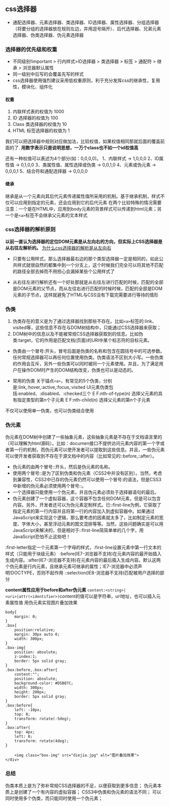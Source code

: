 ## css选择器
* 通配选择器、元素选择器、类选择器、ID选择器、属性选择器、分组选择器（将要分组的选择器放在规则左边，并用逗号隔开）、后代选择器、兄弟元素选择器、伪类选择器、伪元素选择器

### 选择器的优先级和权重

* 不同级别!important > 行内样式>ID选择器 > 类选择器 > 标签 > 通配符 > 继承 > 浏览器默认属性
* 同一级别中后写的会覆盖先写的样式
* css选择器使用强烈建议采用低权重原则，利于充分发挥css的继承性，复用性，模块化、组件化

#### 权重
1. 内联样式表的权值为 1000
2. ID 选择器的权值为 100
3. Class 类选择器的权值为 10
4. HTML 标签选择器的权值为 1

我们可以把选择器中规则对应做加法，比较权值，如果权值相同那就后面的覆盖前面的了.
**用数字表示只是说明思想，一万个class也不如一个id权值高**

还有一种权值可以表述为4个部分(如：0,0,0,0)。
1、内联样式 -> 1,0,0,0
2、ID属性值 -> 0,1,0,0
3、类属性值、属性选择或伪类 -> 0,0,1,0
4、元素或伪元素 -> 0,0,0,1
5、结合符和通配选择器 -> 0,0,0,0
#### 继承
继承是从一个元素向其后代元素传递属性值所采用的机制。基于继承机制，样式不仅可以应用到指定的元素，还会应用到它的后代元素
在两个比较特殊的情况需要注意：一个是在HTML中，应用到body元素的背景样式可以传递到html元素；另一个是`<a>`标签不会继承父元素的文本样式

### css选择器的解析原则
**以前一直认为选择器的定位DOM元素是从左向右的方向，但实际上CSS选择器是从右往左解析的。**
[为什么css选择器的解析是从左向右](http://blog.csdn.net/jinboker/article/details/52126021)
* 只要有公用样式，那么选择器最右边的那个类型选择器一定是相同的，如此公共样式就很自然的都集中到一个分支上，这个时候我们完全可以将其他不匹配的路径全部去掉而不用担心会漏掉某些个公用样式了

* 从右往左进行解析还有一个好处那就是从右往左进行匹配的时候，匹配的全部是DOM元素的父节点，而从左往右进行匹配的时候时候，匹配的全部是DOM元素的子节点，这样就避免了HTML与CSS没有下载完需要进行等待的情形

### 伪类
1. 伪类存在的意义是为了通过选择器找到那些不存在。比如`<a>`标签的:link、visited等，这些信息不存在与DOM树结构中，只能通过CSS选择器来获取；
2. DOM树中的信息以及不能被常规CSS选择器获取到的信息。比如伪类:target，它的作用是匹配文档(页面)的URI中某个标志符的目标元素。

* 伪类由一个冒号:开头，冒号后面是伪类的名称和包含在圆括号中的可选参数。任何常规选择器可以再任何位置使用伪类。伪类语法不区别大小写。一些伪类的作用会互斥，另外一些伪类可以同时被同一个元素使用。并且，为了满足用户在操作DOM时产生的DOM结构改变，伪类也可以是动态的。

* 常用的伪类
关于锚点`<a>`，有常见的5个伪类，分别是:link,:hover,:active,:focus,:visited
UI元素伪类包括:enabled、:disabled、:checked三个
E F:nth-of-type(n)          选择父元素的具有指定类型的第n个子元素
E F:nth-child(n)           选择父元素的第n个子元素

不仅可以使用单一伪类，也可以伪类结合使用
### 伪元素
伪元素在DOM树中创建了一些抽象元素，这些抽象元素是不存在于文档语言里的（可以理解为html源码）。比如：documen接口不提供访问元素内容的第一个字或者第一行的机制，而伪元素可以使开发者可以提取到这些信息。并且，一些伪元素可以使开发者获取到不存在于源文档中的内容（比如常见的::before,::after）。

* 伪元素的由两个冒号::开头，然后是伪元素的名称。
* 使用两个冒号::是为了区别伪类和伪元素（CSS2中并没有区别）。当然，考虑到兼容性，CSS2中已存的伪元素仍然可以使用一个冒号:的语法，但是CSS3中新增的伪元素必须使用两个冒号::。
* 一个选择器只能使用一个伪元素，并且伪元素必须处于选择器语句的最后。
* 伪元素创建了一个虚拟容器，这个容器不包含任何DOM元素，但是可以包含内容。另外，开发者还可以为伪元素定制样式。已::first-line为例，它获取了指定元素的第一行内容并且将第一行的内容加入到虚拟容器中。如果通过JavaScript来实现这个逻辑，那么要考虑的因素就太多了，比如制定元素的宽度、字体大小，甚至浮动元素的图文混排等等。当然，这些问题确实是可以用JavaScript来解决的，但是相对于::first-line简简单单的几个字，用JavaScript恐怕不止这些吧！

:first-letter指定一个元素第一个字母的样式，:first-line设置元素中第一行文本的样式（只能用于块级元素）
:before(IE7-浏览器不支持)在元素内容的最开始插入生成内容。:after(IE7-浏览器不支持)在元素内容的最后插入生成内容。默认这两个伪元素是行内元素，且继承元素可继承的属性；IE7-浏览器中必须声明!DOCTYPE，否则不起作用
::selection(IE8-浏览器不支持)匹配被用户选择的部分

**content属性应用于before和after伪元素**
```content:<string>|<uri>|attr(<identifier>)```content的值可以是字符串，url地址，也可以插入元素属性值
用伪元素实现图片叠加效果 
```
body{
    margin: 0;
}    
.box{
    position:relative;
    margin: 30px auto 0;
    width: 300px;
}
.box-img{
    position: absolute;
    z-index:1;
    border: 5px solid gray;    
}
.box:before,.box:after{
    content:"";
    position: absolute;    
    background-color: #D5B07C;
    width: 300px;
    height: 200px;
    border: 5px solid gray;
}
.box:before{
    left: -10px;
    top: 0;
    transform: rotate(-5deg);
}
.box:after{
    top: 4px;
    left: 0;
    transform: rotate(4deg);
}
```
```<div class="box">
    <img class="box-img" src="diejia.jpg" alt="图片叠加效果">
</div>
```


### 总结
伪类本质上是为了弥补常规CSS选择器的不足，以便获取到更多信息；
伪元素本质上是创建了一个有内容的虚拟容器；
CSS3中伪类和伪元素的语法不同；
可以同时使用多个伪类，而只能同时使用一个伪元素；

